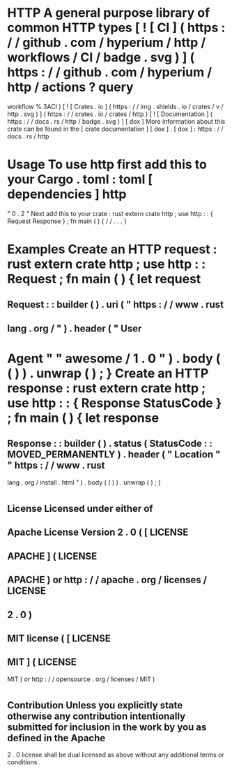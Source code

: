 #
HTTP
A
general
purpose
library
of
common
HTTP
types
[
!
[
CI
]
(
https
:
/
/
github
.
com
/
hyperium
/
http
/
workflows
/
CI
/
badge
.
svg
)
]
(
https
:
/
/
github
.
com
/
hyperium
/
http
/
actions
?
query
=
workflow
%
3ACI
)
[
!
[
Crates
.
io
]
(
https
:
/
/
img
.
shields
.
io
/
crates
/
v
/
http
.
svg
)
]
(
https
:
/
/
crates
.
io
/
crates
/
http
)
[
!
[
Documentation
]
(
https
:
/
/
docs
.
rs
/
http
/
badge
.
svg
)
]
[
dox
]
More
information
about
this
crate
can
be
found
in
the
[
crate
documentation
]
[
dox
]
.
[
dox
]
:
https
:
/
/
docs
.
rs
/
http
#
#
Usage
To
use
http
first
add
this
to
your
Cargo
.
toml
:
toml
[
dependencies
]
http
=
"
0
.
2
"
Next
add
this
to
your
crate
:
rust
extern
crate
http
;
use
http
:
:
{
Request
Response
}
;
fn
main
(
)
{
/
/
.
.
.
}
#
#
Examples
Create
an
HTTP
request
:
rust
extern
crate
http
;
use
http
:
:
Request
;
fn
main
(
)
{
let
request
=
Request
:
:
builder
(
)
.
uri
(
"
https
:
/
/
www
.
rust
-
lang
.
org
/
"
)
.
header
(
"
User
-
Agent
"
"
awesome
/
1
.
0
"
)
.
body
(
(
)
)
.
unwrap
(
)
;
}
Create
an
HTTP
response
:
rust
extern
crate
http
;
use
http
:
:
{
Response
StatusCode
}
;
fn
main
(
)
{
let
response
=
Response
:
:
builder
(
)
.
status
(
StatusCode
:
:
MOVED_PERMANENTLY
)
.
header
(
"
Location
"
"
https
:
/
/
www
.
rust
-
lang
.
org
/
install
.
html
"
)
.
body
(
(
)
)
.
unwrap
(
)
;
}
#
License
Licensed
under
either
of
-
Apache
License
Version
2
.
0
(
[
LICENSE
-
APACHE
]
(
LICENSE
-
APACHE
)
or
http
:
/
/
apache
.
org
/
licenses
/
LICENSE
-
2
.
0
)
-
MIT
license
(
[
LICENSE
-
MIT
]
(
LICENSE
-
MIT
)
or
http
:
/
/
opensource
.
org
/
licenses
/
MIT
)
#
Contribution
Unless
you
explicitly
state
otherwise
any
contribution
intentionally
submitted
for
inclusion
in
the
work
by
you
as
defined
in
the
Apache
-
2
.
0
license
shall
be
dual
licensed
as
above
without
any
additional
terms
or
conditions
.

